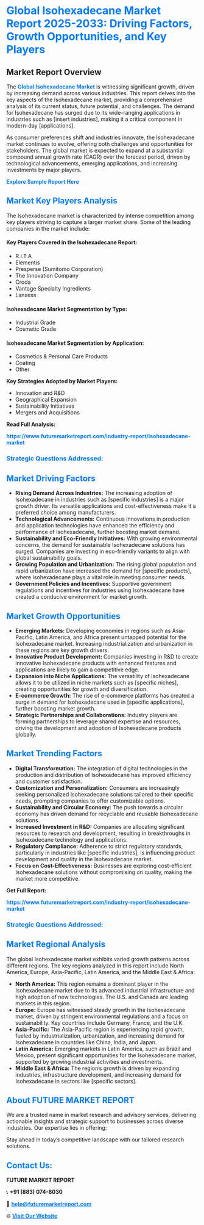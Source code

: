 <h1 style="color: #007BFF;">Global Isohexadecane Market Report 2025-2033: Driving Factors, Growth Opportunities, and Key Players</h1>

<section id="overview">
<h2>Market Report Overview</h2>
<p>The <a href="https://www.futuremarketreport.com/industry-report/isohexadecane-market" style="color: #007BFF; text-decoration: none;"><strong>Global Isohexadecane Market</strong></a> is witnessing significant growth, driven by increasing demand across various industries. This report delves into the key aspects of the Isohexadecane market, providing a comprehensive analysis of its current status, future potential, and challenges. The demand for Isohexadecane has surged due to its wide-ranging applications in industries such as [insert industries], making it a critical component in modern-day [applications].</p>
<p>As consumer preferences shift and industries innovate, the Isohexadecane market continues to evolve, offering both challenges and opportunities for stakeholders. The global market is expected to expand at a substantial compound annual growth rate (CAGR) over the forecast period, driven by technological advancements, emerging applications, and increasing investments by major players.</p>
</section>

<section id="overview">
<p><a href="https://www.futuremarketreport.com/request-sample/reportId=53476" style="color: #007BFF; text-decoration: none;"><strong>Explore Sample Report Here</strong></a></p>
</section>

<section id="key-players">
<h2 style="color: #007BFF;">Market Key Players Analysis</h2>
<p>The Isohexadecane market is characterized by intense competition among key players striving to capture a larger market share. Some of the leading companies in the market include:</p>
<h4>Key Players Covered in the Isohexadecane Report:</h4>
<ul><li>R.I.T.A</li><li>Elementis</li><li>Presperse (Sumitomo Corporation)</li><li>The Innovation Company</li><li>Croda</li><li>Vantage Specialty Ingredients</li><li>Lanxess</li></ul>
<h4>Isohexadecane Market Segmentation by Type:</h4>
<ul><li>Industrial Grade</li><li>Cosmetic Grade</li></ul>

<h4>Isohexadecane Market Segmentation by Application:</h4>
<ul><li>Cosmetics &amp; Personal Care Products</li><li>Coating</li><li>Other</li></ul>
<p><strong>Key Strategies Adopted by Market Players:</strong></p>
<ul>
<li>Innovation and R&D</li>
<li>Geographical Expansion</li>
<li>Sustainability Initiatives</li>
<li>Mergers and Acquisitions</li>
</ul>
</section>

<section>
<p><strong>Read Full Analysis: </strong></p><a href="https://www.futuremarketreport.com/industry-report/isohexadecane-market" style="color: #007BFF; text-decoration: none;"><strong>https://www.futuremarketreport.com/industry-report/isohexadecane-market</strong></a>
<h3 style="color: #007BFF;">Strategic Questions Addressed:</h3>
</section>

<section id="driving-factors">
<h2 style="color: #007BFF;">Market Driving Factors</h2>
<ul>
<li><strong>Rising Demand Across Industries:</strong> The increasing adoption of Isohexadecane in industries such as [specific industries] is a major growth driver. Its versatile applications and cost-effectiveness make it a preferred choice among manufacturers.</li>
<li><strong>Technological Advancements:</strong> Continuous innovations in production and application technologies have enhanced the efficiency and performance of Isohexadecane, further boosting market demand.</li>
<li><strong>Sustainability and Eco-Friendly Initiatives:</strong> With growing environmental concerns, the demand for sustainable Isohexadecane solutions has surged. Companies are investing in eco-friendly variants to align with global sustainability goals.</li>
<li><strong>Growing Population and Urbanization:</strong> The rising global population and rapid urbanization have increased the demand for [specific products], where Isohexadecane plays a vital role in meeting consumer needs.</li>
<li><strong>Government Policies and Incentives:</strong> Supportive government regulations and incentives for industries using Isohexadecane have created a conducive environment for market growth.</li>
</ul>
</section>

<section id="growth-opportunities">
<h2 style="color: #007BFF;">Market Growth Opportunities</h2>
<ul>
<li><strong>Emerging Markets:</strong> Developing economies in regions such as Asia-Pacific, Latin America, and Africa present untapped potential for the Isohexadecane market. Increasing industrialization and urbanization in these regions are key growth drivers.</li>
<li><strong>Innovative Product Development:</strong> Companies investing in R&D to create innovative Isohexadecane products with enhanced features and applications are likely to gain a competitive edge.</li>
<li><strong>Expansion into Niche Applications:</strong> The versatility of Isohexadecane allows it to be utilized in niche markets such as [specific niches], creating opportunities for growth and diversification.</li>
<li><strong>E-commerce Growth:</strong> The rise of e-commerce platforms has created a surge in demand for Isohexadecane used in [specific applications], further boosting market growth.</li>
<li><strong>Strategic Partnerships and Collaborations:</strong> Industry players are forming partnerships to leverage shared expertise and resources, driving the development and adoption of Isohexadecane products globally.</li>
</ul>
</section>

<section id="trending-factors">
<h2 style="color: #007BFF;">Market Trending Factors</h2>
<ul>
<li><strong>Digital Transformation:</strong> The integration of digital technologies in the production and distribution of Isohexadecane has improved efficiency and customer satisfaction.</li>
<li><strong>Customization and Personalization:</strong> Consumers are increasingly seeking personalized Isohexadecane solutions tailored to their specific needs, prompting companies to offer customizable options.</li>
<li><strong>Sustainability and Circular Economy:</strong> The push towards a circular economy has driven demand for recyclable and reusable Isohexadecane solutions.</li>
<li><strong>Increased Investment in R&D:</strong> Companies are allocating significant resources to research and development, resulting in breakthroughs in Isohexadecane technology and applications.</li>
<li><strong>Regulatory Compliance:</strong> Adherence to strict regulatory standards, particularly in industries like [specific industries], is influencing product development and quality in the Isohexadecane market.</li>
<li><strong>Focus on Cost-Effectiveness:</strong> Businesses are exploring cost-efficient Isohexadecane solutions without compromising on quality, making the market more competitive.</li>
</ul>
</section>

<section>
<p><strong>Get Full Report: </strong></p><a href="https://www.futuremarketreport.com/industry-report/isohexadecane-market" style="color: #007BFF; text-decoration: none;"><strong>https://www.futuremarketreport.com/industry-report/isohexadecane-market</strong></a>
<h3 style="color: #007BFF;">Strategic Questions Addressed:</h3>
</section>


<section id="regional-analysis">
<h2 style="color: #007BFF;">Market Regional Analysis</h2>
<p>The global Isohexadecane market exhibits varied growth patterns across different regions. The key regions analyzed in this report include North America, Europe, Asia-Pacific, Latin America, and the Middle East & Africa:</p>
<ul>
<li><strong>North America:</strong> This region remains a dominant player in the Isohexadecane market due to its advanced industrial infrastructure and high adoption of new technologies. The U.S. and Canada are leading markets in this region.</li>
<li><strong>Europe:</strong> Europe has witnessed steady growth in the Isohexadecane market, driven by stringent environmental regulations and a focus on sustainability. Key countries include Germany, France, and the U.K.</li>
<li><strong>Asia-Pacific:</strong> The Asia-Pacific region is experiencing rapid growth, fueled by industrialization, urbanization, and increasing demand for Isohexadecane in countries like China, India, and Japan.</li>
<li><strong>Latin America:</strong> Emerging markets in Latin America, such as Brazil and Mexico, present significant opportunities for the Isohexadecane market, supported by growing industrial activities and investments.</li>
<li><strong>Middle East & Africa:</strong> The region’s growth is driven by expanding industries, infrastructure development, and increasing demand for Isohexadecane in sectors like [specific sectors].</li>
</ul>
</section>

<footer>
<h2 style="color: #007BFF;">About FUTURE MARKET REPORT</h2>
<p>We are a trusted name in market research and advisory services, delivering actionable insights and strategic support to businesses across diverse industries. Our expertise lies in offering:</p>

<p>Stay ahead in today’s competitive landscape with our tailored research solutions.</p>

<h2 style="color: #007BFF;">Contact Us:</h2>
<p><strong>FUTURE MARKET REPORT</strong></p>
<p>📞 <strong>+91 (883) 074-8030</strong></p>
<p>📧 <strong><a href="mailto:help@futuremarketreport.com" style="color: #007BFF;">help@futuremarketreport.com</a></strong></p>
<p>🌐 <strong><a href="https://www.futuremarketreport.com/" style="color: #007BFF;">Visit Our Website</a></strong></p>
</footer>